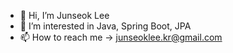 - 👋 Hi, I’m Junseok Lee
- 👀 I’m interested in Java, Spring Boot, JPA
- 📫 How to reach me -> junseoklee.kr@gmail.com

<!---
juniping/juniping is a ✨ special ✨ repository because its `README.md` (this file) appears on your GitHub profile.
You can click the Preview link to take a look at your changes.
--->
